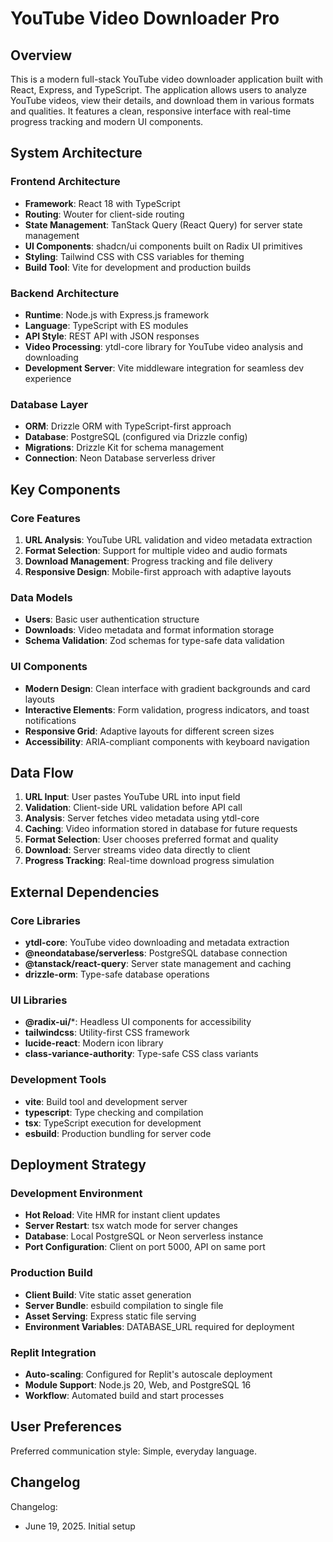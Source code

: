 # YouTube Video Downloader Pro

## Overview

This is a modern full-stack YouTube video downloader application built with React, Express, and TypeScript. The application allows users to analyze YouTube videos, view their details, and download them in various formats and qualities. It features a clean, responsive interface with real-time progress tracking and modern UI components.

## System Architecture

### Frontend Architecture
- **Framework**: React 18 with TypeScript
- **Routing**: Wouter for client-side routing
- **State Management**: TanStack Query (React Query) for server state management
- **UI Components**: shadcn/ui components built on Radix UI primitives
- **Styling**: Tailwind CSS with CSS variables for theming
- **Build Tool**: Vite for development and production builds

### Backend Architecture
- **Runtime**: Node.js with Express.js framework
- **Language**: TypeScript with ES modules
- **API Style**: REST API with JSON responses
- **Video Processing**: ytdl-core library for YouTube video analysis and downloading
- **Development Server**: Vite middleware integration for seamless dev experience

### Database Layer
- **ORM**: Drizzle ORM with TypeScript-first approach
- **Database**: PostgreSQL (configured via Drizzle config)
- **Migrations**: Drizzle Kit for schema management
- **Connection**: Neon Database serverless driver

## Key Components

### Core Features
1. **URL Analysis**: YouTube URL validation and video metadata extraction
2. **Format Selection**: Support for multiple video and audio formats
3. **Download Management**: Progress tracking and file delivery
4. **Responsive Design**: Mobile-first approach with adaptive layouts

### Data Models
- **Users**: Basic user authentication structure
- **Downloads**: Video metadata and format information storage
- **Schema Validation**: Zod schemas for type-safe data validation

### UI Components
- **Modern Design**: Clean interface with gradient backgrounds and card layouts
- **Interactive Elements**: Form validation, progress indicators, and toast notifications
- **Responsive Grid**: Adaptive layouts for different screen sizes
- **Accessibility**: ARIA-compliant components with keyboard navigation

## Data Flow

1. **URL Input**: User pastes YouTube URL into input field
2. **Validation**: Client-side URL validation before API call
3. **Analysis**: Server fetches video metadata using ytdl-core
4. **Caching**: Video information stored in database for future requests
5. **Format Selection**: User chooses preferred format and quality
6. **Download**: Server streams video data directly to client
7. **Progress Tracking**: Real-time download progress simulation

## External Dependencies

### Core Libraries
- **ytdl-core**: YouTube video downloading and metadata extraction
- **@neondatabase/serverless**: PostgreSQL database connection
- **@tanstack/react-query**: Server state management and caching
- **drizzle-orm**: Type-safe database operations

### UI Libraries
- **@radix-ui/***: Headless UI components for accessibility
- **tailwindcss**: Utility-first CSS framework
- **lucide-react**: Modern icon library
- **class-variance-authority**: Type-safe CSS class variants

### Development Tools
- **vite**: Build tool and development server
- **typescript**: Type checking and compilation
- **tsx**: TypeScript execution for development
- **esbuild**: Production bundling for server code

## Deployment Strategy

### Development Environment
- **Hot Reload**: Vite HMR for instant client updates
- **Server Restart**: tsx watch mode for server changes
- **Database**: Local PostgreSQL or Neon serverless instance
- **Port Configuration**: Client on port 5000, API on same port

### Production Build
- **Client Build**: Vite static asset generation
- **Server Bundle**: esbuild compilation to single file
- **Asset Serving**: Express static file serving
- **Environment Variables**: DATABASE_URL required for deployment

### Replit Integration
- **Auto-scaling**: Configured for Replit's autoscale deployment
- **Module Support**: Node.js 20, Web, and PostgreSQL 16
- **Workflow**: Automated build and start processes

## User Preferences

Preferred communication style: Simple, everyday language.

## Changelog

Changelog:
- June 19, 2025. Initial setup